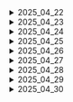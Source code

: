 <details>
<summary>2025_04_22</summary>
<ol>
  <li>'Bee Careful' 기능 구체화</li>
  <li>양봉장 꿀벌 수 실태</li>
  <li>양봉업 프로세스</li>
  <li>양봉업 고충</li>
  <li>해외 레퍼런스</li>
</ol>
</details>
<details>
<summary>2025_04_23</summary>
<ol>
  <li>양봉장 피해</li>
  <li>양봉장 말벌 피해</li>
  <li>말벌 요격 기능 구체화</li>
  <li>말벌 요격 기능 설계</li>
  <li>젯슨 나노, 라즈베리파이 등 하드웨어 스펙</li>
</ol>
</details>
<details>
<summary>2025_04_24</summary>
<ol>
  <p>일정관리 방법</p>
  <ol>
    <li>아이젠하워</li>
    <li>만트라트</li>
    <li>뽀모도로</li>
    <li>타임박싱</li>
    <li>타임블럭</li>
    <li>focus time</li>
    <li>PARA</li>
    <li>제텔카스텐</li>
  </ol>
  <p>
    하드웨어 조사
  </p>
  <ol>
    <li>
      PMW/서보 드라이버: 별도 전원이 필요함 (5 ~ 6V)
    </li>
    <li>서보모터 스펙</li>
    <li>
      전류와 전압 개념
      <span>
        <ul>
          <li>전류(A): 전기의 흐름의 양 (파이프에 흐르는 물의 양으로 비유)</li>
          <li>전압(V): 전류의 압력 (수압으로 비유)</li>
          <li>전력(W): 전류 x 전압</li>
          <li>
            전압이나 전류가 시스템의 기대보다 과할 경우
            시스템이 손상될 수 있음.
          </li>
        </ul>
      </span>
    </li>
  </ol>
  <p>말벌 퇴치장치 구체화</p>
  <li>구상도
  <img src="images/이중혁_말벌퇴치_구상도.jpg" />
  </li>
</ol>
</details>

<details>
<summary>2025_04_25</summary>
<ol>
  <p>소프트 스킬</p>
  <ol>
    <li>말 다듬어서 하기: 내가 안다고 생략하지 않기 (특히 기획 단계에서 서로 생각하는 것이 다를 수 있음)</li>
    <li>겸손하게 말하기: 배우는 사람으로서, 당신과 함께 프로젝트를 성공으로 이끌어내고 싶은 사람으로서 말하기</li>
    <li>표정 펴기</li>
    <li>역할 분배: 기여하고자 하는 사람 입장도 고려하기</li>
  </ol>
  
  <p>클라이언트 테스트</p>
  <ol>
    <li>유닛 테스트(Visual/Logic), E2E 테스트</li>
    <li>Jest vs Vitest</li>
    <li>Cypress</li>
  </ol>
</ol>
</details>

<details>
<summary>2025_04_26</summary>
<ol>
  <p>대규모 분산 처리 시스템</p>
  <ol>
    <li>CV 기반 꿀벌 질병 추론이 클라우드에서 진행됨.</li>
    <li>유저가 늘어날 경우 분산 처리 시스템을 구축하기 위한 아키텍처 설계 필요</li>
  </ol>
</details>

<details>
<summary>2025_04_27</summary>
<ol>
  <p>아파치 카프카</p>
  <ol>
    <li>이벤트 데이터 스트림 분산 처리 플랫폼</li>
    <li>ex, 클라이언트 냉장고 온도 데이터 처리</li>
    <li>Message Broker에서 Topic과 파티션으로 나뉘고, 메시지를 디스크에 처리</li>
    <li>Producer가 제공, Consumer가 소비 (smart consumer)</li>
    <li>클러스터링을 통해 fault tolerance(내결함성) 보장</li>
  </ol>
  <p>아파치 하둡</p>
  <ol>
    <li>빅 데이터 배치 처리 시스템</li>
    <li>ex, 하루치 로그 처리</li>
  </ol>
</details>

<details>
<summary>2025_04_28</summary>
<ol>
  <p>팩트 폭행</p>
  <ol>
    <li>팩트는 팩트인가?</li>
    <li>불필요한 말</li>
    <li>팩트는 아파야 하는가?</li>
    <li>I-statement</li>
    <li>공통의 목표 환기하기</li>
    <li>상대방의 입장을 한 번 헤아리고 내 입장 말하기</li>
    <li>
      <p>버려야할 것</p>
      <ol>
        <li>사무적/기계적으로 말하는 것</li>
        <li>타인의 감정을 배려한 말투를 쓰자. 실제로 유의미한 가치이고, 신경써야한다.</li>
        <li>지난 경험으로 비관하기</li>
        <li>거들먹, 빈정거림</li>
        <li>수동적 공격성 (Passive Aggression)</li>
        <li>-> 재치있고 기가 센 것이 아닌 무례한 것, 투명하게 소통하지 못하는 것이다.</li>
        <li>염세주의. 인생에 도움이 되지 않는다!</li>
      </ol>
    </li>
  </ol>
  <p>라즈베리파이 GPIO (General-purpose input/output)</p>
  <ol>
    <li>
    <p>GND(Ground) pin: 전류 흐름에 대한 복귀 경로를 제공하여 전기 회로를 완성한다.</p>
    <span>라즈베리파이 3B GPIO 맵</span>
    <img src="images/이중혁_raspberrypi_3b+_gpio.png" /></li>
    </li>
  </ol>
</details>

<details>
<summary>2025_04_29</summary>
<ol>
  <p>라즈베리파이에서 발생했던 문제들</p>
  <ol>
    <p>회로</p>
    <ol>
      <li>
        <p>라즈베리 파이 전원</p>
        <ol>
          <li>Raspberry PI 4 : 5V 3A</li>
          <li>Raspberry PI 3 : 5V 2.5A</li>
          <li>건전지 직류 홀더 활용 가능</li>
        </ol>
        <p>서보모터 컨트롤러 PCA9685</p>
        <ol>
          <li>SCL(Serial Clock) : I2C 통신을 위한 클럭 신호선</li>
          <li>SDA(Serial Data) : I2C 통신을 위한 데이터 신호선</li>
          <li>VCC(max 5V), V+(max 6V)</li>
          <li>16개 채널의 PWM로 구성</li>
        </ol>
      </li>
      <li>
        <p>저항 읽는 법</p>
        <span>띠가 4개일 경우</span>
        <img src="images/이중혁_저항_1.png" />
        <span>띠가 5개일 경우</span>
        <img src="images/이중혁_저항_2.png" />
      </li>
    </ol>
    <p>개발</p>
    <ol>
      <li></li>
    </ol>
  </ol>
</details>

<details>
<summary>2025_04_30</summary>
  <ol>
    <li>
    <p>면접은 소개팅이다.</p>
    <ol>
      <li>서로 알아가는 자리.</li>
      <li>궁금한 건 물어보고, 스마트하게 어필하기.</li>
    </ol>
  </li>
  <li>
    <p>PWM (Pulse Width Modulation)</p>
    <p>현재 모터의 정밀 제어가 필요함.</p>
    <ol>
      <li>모터의 속도 (RPM) 제어 방식 중 하나</li>
      <li>신호를 주는 시간을 Pulse 단위로 제어하여(시간 비례 제어 방식 Time Proportional Control) 전압을 조절하는 방식</li>
      <li>Duty Cycle: 한 Pulse에서 ON신호의 비율</li>
      <li>평균 전압 = 입력 전압 * Duty Cycle</li>
      <li>ex) 10V의 전압으로 Duty Cycle 50%으로 설정하여 PWM 제어를 통한다면 5V의 평균 전압을 가진다.</li>
      <li>이외에 저항으로 제어할 수 있으나, 열 에너지 등으로 에너지 손실이 발생함.</li>
    </ol>
  </li>
  <li>
    <p>심도 카메라를 활용한 터렛 각도 제어</p>
    <ol>
      <li>심도 카메라와 객체 탐지 모델의 리턴값으로 객체의 x, y, z 좌표가 가능함. (https://docs.luxonis.com/hardware/platform/features/depth/)</li>
      <li>심도 카메라와 터렛의 물리적 거리가 존재할 수 밖에 없음</li>
      <li>그 차이(x, y, z)를 고정하고, 심도 카메라에서 가져온 말벌의 좌표에 더해 레이저로부터의 말벌 상대 좌표 계산</li>
      <li>피타고라스와 삼각함수를 이용해 각 Pan과 Tilt 각도 계산</li>
    </ol>
  </li>
  </ol>
</details>

<!-- <details>
<summary>2025_05_01</summary>
<ol>
  <p></p>
  <ol>
    <li></li>
  </ol>
</details> -->

